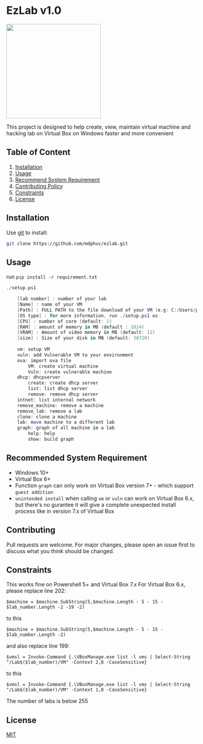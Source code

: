 # EzLab v1.0
<img src=https://github.com/mdphuc/ezlab/assets/41264640/f062bde3-ba74-48c8-bff1-5be0387aee90 style="width:250px;height:auto">

This project is designed to help create, view, maintain virtual machine and hacking lab on Virtual Box on Windows faster and more convenient
## Table of Content
1) [Installation](##Installtion)
2) [Usage](##Usage)
3) [Recommend System Requirement](##Recommend-System-Requirement)
4) [Contributing Policy](##Contributing)
5) [Constraints](##Constraints)
6) [License](##License)
## Installation 
Use <a href="https://git-scm.com/" target="_blank">git</a> to install:
```bash
git clone https://github.com/mdphuc/ezlab.git
```
## Usage
run ```pip install -r requirement.txt```
```powershell
./setup.ps1

    [lab number] : number of your lab
    [Name] : name of your VM
    [Path] : FULL PATH to the file download of your VM (e.g: C:/Users/path/to/your/<VM file>) (iso file)
    [OS type] : for more information, run ./setup.ps1 os
    [CPU] : number of core (default: 2)
    [RAM] : amount of memory in MB (default : 1024)
    [VRAM] : Amount of video memory in MB (default: 12) 
    [size] : Size of your disk in MB (default: 30720)
    
    vm: setup VM
    vuln: add Vulnerable VM to your environment
    ova: import ova file
        VM: create virtual machine
        Vuln: create vulnerable machine
    dhcp: dhcpserver
        create: create dhcp server
        list: list dhcp server
        remove: remove dhcp server
    intnet: list internal network
    remove_machine: remove a machine
    remove_lab: remove a lab
    clone: clone a machine
    lab: move machine to a different lab
    graph: graph of all machine in a lab 
        help: help
        show: build graph
```

## Recommended System Requirement
- Windows 10+
- Virtual Box 6+
- Function ```graph``` can only work on Virtual Box version 7+ - which support ```guest addition```
- ```unintended install``` when calling ```vm``` or ```vuln``` can work on Virtual Box 6.x, but there's no gurantee it will give a complete unexpected install process like in version 7.x of Virtual Box

## Contributing
Pull requests are welcome. For major changes, please open an issue first to discuss what you think should be changed.

## Constraints
This works fine on Powershell 5+ and Virtual Box 7.x
For Virtual Box 6.x, please replace line 202:
```
$machine = $machine.SubString(5,$machine.Length - 5 - 15 - $lab_number.Length -2 -19 -2)
```
to this 
```
$machine = $machine.SubString(5,$machine.Length - 5 - 15 - $lab_number.Length -2)
```
and also replace line 199:
```
$vmsl = Invoke-Command {.\VBoxManage.exe list -l vms | Select-String "/Lab$($lab_number)/VM" -Context 2,0 -CaseSensitive}
```
to this
```
$vmsl = Invoke-Command {.\VBoxManage.exe list -l vms | Select-String "/Lab$($lab_number)/VM" -Context 1,0 -CaseSensitive}
```
The number of labs is below 255

## License
[MIT](https://choosealicense.com/licenses/mit/)
